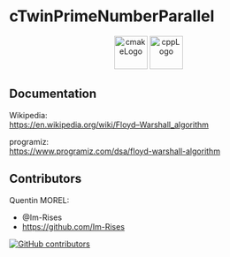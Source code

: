# cTwinPrimeNumberParallel

<p align="center">
      <img src="https://user-images.githubusercontent.com/59691442/183268126-b3d19e66-8f2d-463a-805e-ae6ef7cc6c01.png" alt="cmakeLogo" style="height:60px;"/>
      <img src="https://img.shields.io/badge/C%2B%2B-00599C?style=for-the-badge&logo=c%2B%2B&logoColor=white" alt="cppLogo" style="height:60px;"/>

[//]: # (      <img src="https://user-images.githubusercontent.com/59691442/204111351-40876ca8-3bb8-49a6-96e2-6aa3bfcc21f4.png" alt="mpiLogo" style="height:60px;"/>)
</p>

<!--

## Description

This is a simple program that calculates the prime and twin prime numbers in a given range. It uses the parallel
programming
library MPI to parallelize the calculation.

The Prime algorithm is based on the Sieve of Eratosthenes. The original algorithm from Peter Pacheco for its
book `from Parallel Programming in C with MPI and OpenMP` is modified to work with small ranges and another version to
work with prime numbers.

## Algorithm

The algorithm used to calculate the twin prime numbers is the Sieve of Eratosthenes. It is a simple, ancient algorithm
for finding all prime numbers up to any given limit. It does so by iteratively marking as composite (i.e., not prime)
the multiples of each prime, starting with the multiples of 2.

```algorithm
1. Create a list of consecutive integers from 2 through n: (2, 3, 4, ..., n).
2. Initially, let p equal 2, the first prime number.
3. Enumerate the multiples of p by counting in increments of p from 2p to n, and mark them in the list (these will be 2p, 3p, 4p, ...; the p itself should not be marked).
4. Find the first number greater than p in the list that is not marked. If there was no such number, stop. Otherwise, let p now equal this new number (which is the next prime), and repeat from step 3.
5. When the algorithm terminates, the numbers remaining not marked in the list are all the primes below n.
```

The algorithm is implemented to count the number of prime numbers in a given range.

### Prime Number Sequential Algorithm

```algorithm
1. Create a list of consecutive integers from 2 through n: (2, 3, 4, ..., n).
2. Initially, let k equal 2, the first prime number.
3. Repeat
   a) Mark all multiples of k between k^2 and n as composite.
   b) Find the first number greater than k in the list that is not marked. If there was no such number, stop. Otherwise, let k now equal this new number (which is the next prime), and repeat from step 3.
4. When the algorithm terminates, the numbers remaining not marked in the list are all the primes below n.
5. Count the number of prime numbers in the list.
```

### Prime Number Parallel Algorithm

```algorithm
1. Create a list of consecutive integers from 2 through n: (2, 3, 4, ..., n). (Each process creates its share of list)
2. Initially, let p equal 2, the first prime number. (Each process does this)
3. Repeat
   a) Mark all multiples of k between k^2 and n as composite. (Each process marks its share of list)
   b) Find the first number greater than k in the list that is not marked. If there was no such number, stop. Otherwise, let k now equal this new number (which is the next prime), and repeat from step 3. (Process 0 only)
   c) Broadcast the new value of k to all processes. (Process 0 only)
4. Reduction of the list of primes.
5. When the algorithm terminates, the numbers remaining not marked in the list are all the primes below n.
6. Count the number of prime numbers in the list.
```

## Results

The results of the programs are shown in the following table:

### Prime Number Algorithm

| Number of processes | Time (s) |
|---------------------|----------|
| 1                   | 0.000    |
| 2                   | 0.000    |
| 4                   | 0.000    |
| 8                   | 0.000    |
| 16                  | 0.000    |
| 32                  | 0.000    |
| 64                  | 0.000    |
| 128                 | 0.000    |

<details>
<summary>Click to see the detailed results</summary>
| Number of processes | Time (s) |
| ------------------- | -------- |
| 1                   | 0.000    |
| 2                   | 0.000    |
| 4                   | 0.000    |
| 8                   | 0.000    |
| 16                  | 0.000    |
| 32                  | 0.000    |
| 64                  | 0.000    |
| 128                 | 0.000    |
</details>

### Twin Prime Number Algorithm

| Number of processes | Time (s) |
|---------------------|----------|
| 1                   | 0.000    |
| 2                   | 0.000    |
| 4                   | 0.000    |
| 8                   | 0.000    |
| 16                  | 0.000    |
| 32                  | 0.000    |
| 64                  | 0.000    |
| 128                 | 0.000    |

<details>
<summary>Click to see the detailed results</summary>
| Number of processes | Time (s) |
| ------------------- | -------- |
| 1                   | 0.000    |
| 2                   | 0.000    |
| 4                   | 0.000    |
| 8                   | 0.000    |
| 16                  | 0.000    |
| 32                  | 0.000    |
| 64                  | 0.000    |
| 128                 | 0.000    |
</details>

## Quick Start

PLACEHOLDER

## Project Architecture

~~~
ParticleEngine
├── .github
|  ├── labels.yml
|  ├── release.yml
│  ├── workflows
│  │   |── cmake.yml
│  │   |── codeql.yml
│  │   |── cpp-cmake-publish.yml
│  │   |── cpp-linter.yml
│  │   |── dependency-review.yml
│  │   |── flawfinder.yml
│  │   |── greetings.yml
│  │   |── label.yml
│  │   |── msvc.yml
│  │   |── stale.yml
├── dependencies
|  ├── glad
|  ├── glfw
|  ├── glfwglm
|  ├── imgui
|  ├── stb
├── ParticleEngine
│  │   |── *
|  ├── Particle
│  │   |── *
|  ├── Scene
│  │   |── *
|  ├── CMakeLists.txt
|  ├── InputManager.cpp
|  ├── InputManager.h
|  ├── main.cpp
|  ├── ParticleEngine.cpp
|  ├── ParticleEngine.h
├── test
|  ├── TestParticle
│  │   |── *
|  ├── CMakeLists.txt
|  ├── integratorTest.cpp
|  ├── physicHandlerTest.cpp
|  ├── particleTest.cpp
├── .clang-format
├── .editorconfig
├── .gitattributes
├── .gitignore
├── CMakelists.txt
├── CMakePresets.json
├── CMakeSettings.json
├── imgui.ini
├── README.md
~~~

## Dependencies

- C90 compiler
- CMake
- Makefile
- OpenMPI

## Compilation

To compile the program, you can use the makefile or the CMakelists.txt file.
The makefile is for the GNU compiler collection (GCC) and the CMakelists.txt file is for the CMake build system.

### Makefile build

To compile the program using the makefile, first you need to install the GNU compiler collection (GCC) and the MPI
library.
Then you can compile the program using the following command:

```bash
sudo apt-get install gcc
```

```bash
sudo apt-get install make
```

```bash
sudo apt-get install openmpi-bin openmpi-doc libopenmpi-dev
```

Once you have installed the required libraries, you can compile the program using the following command:

```bash
make
```

The executable file will be located in the `buildMakeFile` folder.

### CMake build

To compile the program using the CMake build system, first you need to install the CMake build system and the MPI
library.
Then you can compile the program using the following command:

```bash
sudo apt-get install cmake
```

```bash
cmake -B ${{github.workspace}}/build -DCMAKE_BUILD_TYPE=g++
```

Once you have installed the required libraries, you can compile the program using the following command:

```bash
cmake -B ./build -DCMAKE_BUILD_TYPE=Release
```

```bash
cmake --build ./build --config Release
```

The executable file will be located in the `build` folder.

## How to use

To use the program, you need to run the executable file and pass the following arguments:

```bash
mpirun -np <number of processes> ./build/cTwinPrimeNumberParallel <upper limit>
```

or

```bash
mpirun -c <number of processes> ./build/cTwinPrimeNumberParallel <upper limit>
```

The program will calculate the prime numbers in the range [3, upper limit].

The twin prime program will count the number of twin prime numbers in the range [3, upper limit].

> **Note**  
> I will not explain how to set up the MPI library for multiple processes from different machines.  
> You can find more information about it in the [MPI documentation](https://www.open-mpi.org/doc/current/).
> You can also find more information about the MPI library in the [MPI tutorial](https://mpitutorial.com/tutorials/).
> The program will only work on your local machine if you use the `mpirun` command with a number of core less than or
> equal to the number of cores of your machine.

## GitHub Actions

[![C/C++ CI](https://github.com/Im-Rises/cTwinPrimeNumberParallel/actions/workflows/c-cpp.yml/badge.svg?branch=main)](https://github.com/Im-Rises/cTwinPrimeNumberParallel/actions/workflows/c-cpp.yml)
[![CMake](https://github.com/Im-Rises/cTwinPrimeNumberParallel/actions/workflows/cmake.yml/badge.svg?branch=main)](https://github.com/Im-Rises/cTwinPrimeNumberParallel/actions/workflows/cmake.yml)
[![CodeQL](https://github.com/Im-Rises/cTwinPrimeNumberParallel/actions/workflows/codeql.yml/badge.svg)](https://github.com/Im-Rises/cTwinPrimeNumberParallel/actions/workflows/codeql.yml)
[![cpp-linter](https://github.com/Im-Rises/cTwinPrimeNumberParallel/actions/workflows/cpp-linter.yml/badge.svg?branch=main)](https://github.com/Im-Rises/cTwinPrimeNumberParallel/actions/workflows/cpp-linter.yml)
[![flawfinder](https://github.com/Im-Rises/cTwinPrimeNumberParallel/actions/workflows/flawfinder.yml/badge.svg?branch=main)](https://github.com/Im-Rises/cTwinPrimeNumberParallel/actions/workflows/flawfinder.yml)

This project uses GitHub Actions to build and test the program.

C/C++ CI : This workflow will build the program using the makefile.  
CMake : This workflow will build the program using the CMake build system.  
CodeQL : This workflow will analyze the code to find security vulnerabilities.  
cpp-linter : This workflow will analyze the code to find bugs and potential vulnerabilities.  
flawfinder : This workflow will analyze the code to find bugs and potential vulnerabilities.
-->

## Documentation

Wikipedia:  
<https://en.wikipedia.org/wiki/Floyd–Warshall_algorithm>

programiz:  
<https://www.programiz.com/dsa/floyd-warshall-algorithm>

## Contributors

Quentin MOREL:

- @Im-Rises
- <https://github.com/Im-Rises>

[![GitHub contributors](https://contrib.rocks/image?repo=Im-Rises/cTwinPrimeNumberParallel)](https://github.com/Im-Rises/cTwinPrimeNumberParallel/graphs/contributors)
